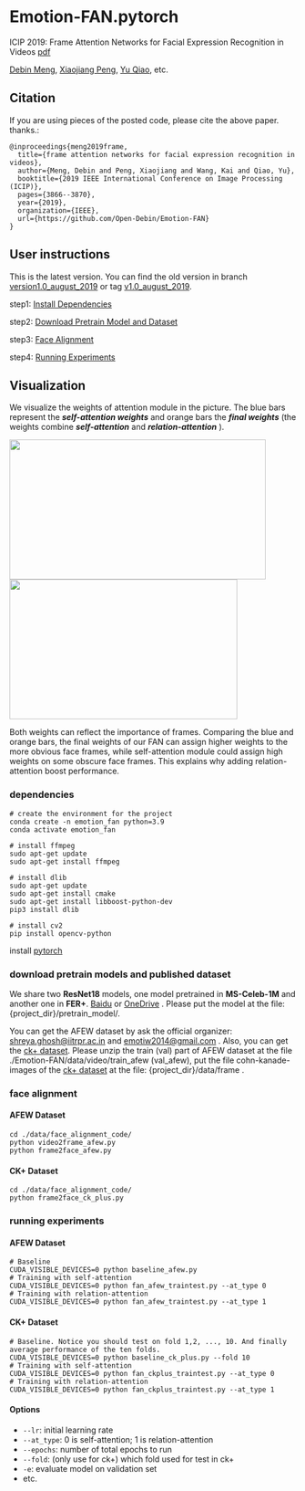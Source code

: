 # Emotion-FAN.pytorch
 ICIP 2019: Frame Attention Networks for Facial Expression Recognition in Videos  [pdf](https://arxiv.org/pdf/1907.00193.pdf)
 
 [Debin Meng](michaeldbmeng19@outlook.com), [Xiaojiang Peng](https://pengxj.github.io/), [Yu Qiao](http://mmlab.siat.ac.cn/yuqiao/), etc.

## Citation
If you are using pieces of the posted code, please cite the above paper. thanks.:
```
@inproceedings{meng2019frame,
  title={frame attention networks for facial expression recognition in videos},
  author={Meng, Debin and Peng, Xiaojiang and Wang, Kai and Qiao, Yu},
  booktitle={2019 IEEE International Conference on Image Processing (ICIP)},
  pages={3866--3870},
  year={2019},
  organization={IEEE},
  url={https://github.com/Open-Debin/Emotion-FAN}
}
```
## User instructions
This is the latest version. You can find the old version in branch [version1.0_august_2019](https://github.com/Open-Debin/Emotion-FAN/blob/version1.0_august_2019/README.md) or tag [v1.0_august_2019](https://github.com/Open-Debin/Emotion-FAN/releases/tag/v1.0_august_2019).

step1: [Install Dependencies](#dependencies)

step2: [Download Pretrain Model and Dataset](#download-pretrain-models)

step3: [Face Alignment](#face-alignment)

step4: [Running Experiments](#running-experiments)

## Visualization
We visualize the weights of attention module in the picture. The blue bars represent the ***self-attention weights*** and orange bars the ***final weights*** (the weights combine ***self-attention*** and ***relation-attention*** ).

<img width="450" height="245" src="https://github.com/Open-Debin/Emotion-FAN/blob/master/github_materials/visualization_1.jpg"/><img width="400" height="245" src="https://github.com/Open-Debin/Emotion-FAN/blob/master/github_materials/visualization_2.jpg"/>

Both weights can reflect the importance of frames. Comparing the blue and orange bars, the final weights of our FAN can assign higher weights to the more obvious face frames, while self-attention module could assign high weights on some obscure face frames. This explains why adding relation-attention boost performance.

### dependencies
```
# create the environment for the project
conda create -n emotion_fan python=3.9
conda activate emotion_fan

# install ffmpeg
sudo apt-get update 
sudo apt-get install ffmpeg

# install dlib
sudo apt-get update
sudo apt-get install cmake
sudo apt-get install libboost-python-dev
pip3 install dlib

# install cv2
pip install opencv-python
```
install [pytorch](https://pytorch.org/get-started/locally/)

### download pretrain models and published dataset
We share two **ResNet18** models, one model pretrained in **MS-Celeb-1M** and another one in **FER+**. [Baidu](https://pan.baidu.com/s/1OgxPSSzUhaC9mPltIpp2pg) or [OneDrive](https://1drv.ms/u/s!AhGc2vUv7IQtl1Pt7FhPXr_Kofd5?e=3MvPFX) . Please put the model at the file: {project_dir}/pretrain_model/. 

You can get the AFEW dataset by ask the official organizer: shreya.ghosh@iitrpr.ac.in and emotiw2014@gmail.com . Also, you can get the [ck+ dataset](http://www.jeffcohn.net/Resources/). Please unzip the train (val) part of AFEW dataset at the file ./Emotion-FAN/data/video/train_afew (val_afew), put the file cohn-kanade-images of the [ck+ dataset](http://www.jeffcohn.net/Resources/) at the file: {project_dir}/data/frame .

### face alignment
#### AFEW Dataset
```
cd ./data/face_alignment_code/
python video2frame_afew.py
python frame2face_afew.py
```
#### CK+ Dataset
```
cd ./data/face_alignment_code/
python frame2face_ck_plus.py
```

### running experiments <br>
#### AFEW Dataset <br>
```
# Baseline
CUDA_VISIBLE_DEVICES=0 python baseline_afew.py
# Training with self-attention
CUDA_VISIBLE_DEVICES=0 python fan_afew_traintest.py --at_type 0
# Training with relation-attention
CUDA_VISIBLE_DEVICES=0 python fan_afew_traintest.py --at_type 1
```
#### CK+ Dataset <br>
```
# Baseline. Notice you should test on fold 1,2, ..., 10. And finally average performance of the ten folds.
CUDA_VISIBLE_DEVICES=0 python baseline_ck_plus.py --fold 10
# Training with self-attention
CUDA_VISIBLE_DEVICES=0 python fan_ckplus_traintest.py --at_type 0
# Training with relation-attention
CUDA_VISIBLE_DEVICES=0 python fan_ckplus_traintest.py --at_type 1
```
#### Options
* ``` --lr ```: initial learning rate
* ``` --at_type ```: 0 is self-attention; 1 is relation-attention
* ``` --epochs ```: number of total epochs to run
* ``` --fold ```: (only use for ck+) which fold used for test in ck+
* ``` -e ```: evaluate model on validation set
* etc.

